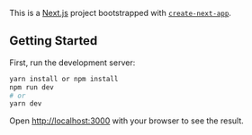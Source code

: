 This is a [Next.js](https://nextjs.org/) project bootstrapped with [`create-next-app`](https://github.com/vercel/next.js/tree/canary/packages/create-next-app).

## Getting Started

First, run the development server:

```bash
yarn install or npm install 
npm run dev
# or
yarn dev
```

Open [http://localhost:3000](http://localhost:3000) with your browser to see the result.


